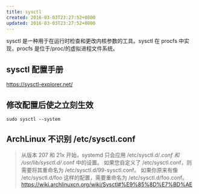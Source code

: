```yaml
---
title: sysctl
created: 2016-03-03T23:27:52+0800
updated: 2016-03-03T23:27:52+0800
---
```



sysctl 是一种用于在运行时检查和更改内核参数的工具。sysctl 在 procfs 中实现，procfs 是位于/proc/的虚拟进程文件系统。

## sysctl 配置手册

https://sysctl-explorer.net/

## 修改配置后使之立刻生效

`sudo sysctl --system`

## ArchLinux 不识别 /etc/sysctl.conf

> 从版本 207 和 21x 开始，systemd 只会应用 /etc/sysctl.d/*.conf 和 /usr/lib/sysctl.d/*.conf 中的设置。 如果您自定义了 /etc/sysctl.conf，则需要将其重命名为 /etc/sysctl.d/99-sysctl.conf。 如果你原来有像 /etc/sysctl.d/foo 这样的配置，需要重命名为 /etc/sysctl.d/foo.conf。
> https://wiki.archlinuxcn.org/wiki/Sysctl#%E9%85%8D%E7%BD%AE
